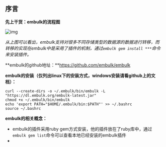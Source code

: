 ## 序言

**先上干货：embulk的流程图**



![img](https://upload-images.jianshu.io/upload_images/9654612-1501cd814305a8e9.png?imageMogr2/auto-orient/strip%7CimageView2/2/w/1000)

*从上图可以看出，embulk支持对很多不同存储类型的数据源的数据进行转移，而转移的实现在embulk中是采用了插件的机制，通过`embulk gem install ***`命令来安装插件。*



**embulk的github地址：**https://github.com/embulk/embulk

**embulk的安装（仅列出linux下的安装方式，windows安装请看github上的文档）：**

```shell
curl --create-dirs -o ~/.embulk/bin/embulk -L "https://dl.embulk.org/embulk-latest.jar"
chmod +x ~/.embulk/bin/embulk
echo 'export PATH="$HOME/.embulk/bin:$PATH"' >> ~/.bashrc
source ~/.bashrc
```



**embulk的相关概念：**

- embulk的插件采用ruby gem方式安装，他的插件放在了ruby库中，通过`embulk gem list`命令可以查看本地已经安装的embulk插件
- 

